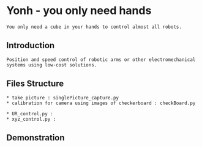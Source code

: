 # Yonh - you only need hands
    You only need a cube in your hands to control almost all robots.


## Introduction
    Position and speed control of robotic arms or other electromechanical systems using low-cost solutions.
    
## Files Structure  
    * take picture : singlePicture_capture.py
    * calibration for camera using images of checkerboard : checkBoard.py

    * UR_control.py : 
    * xyz_control.py :

## Demonstration 